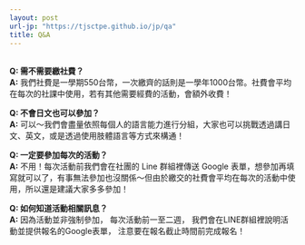 ```yaml
---
layout: post
url-jp: "https://tjsctpe.github.io/jp/qa"
title: Q&A
---
```

\
**Q: 需不需要繳社費？**\
**A:** 我們社費是一學期550台幣，一次繳齊的話則是一學年1000台幣。社費會平均在每次的社課中使用，若有其他需要經費的活動，會額外收費！

**Q: 不會日文也可以參加？**\
**A:** 可以～我們會盡量依照每個人的語言能力進行分組，大家也可以挑戰透過講日文、英文，或是透過使用肢體語言等方式來構通！

**Q: 一定要參加每次的活動？**\
**A:** 不用！每次活動前我們會在社團的 Line 群組裡傳送 Google 表單，想參加再填寫就可以了，有事無法參加也沒關係～但由於繳交的社費會平均在每次的活動中使用，所以還是建議大家多多參加！

**Q: 如何知道活動相關訊息？**\
**A:** 因為活動並非強制參加，
每次活動前一至二週，
我們會在LINE群組裡說明活動並提供報名的Google表單，
注意要在報名截止時間前完成報名！
